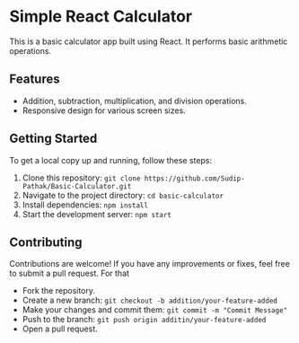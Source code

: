 # Simple React Calculator

This is a basic calculator app built using React. It performs basic arithmetic operations.

## Features

- Addition, subtraction, multiplication, and division operations.
- Responsive design for various screen sizes.

## Getting Started

To get a local copy up and running, follow these steps:

1. Clone this repository: `git clone https://github.com/Sudip-Pathak/Basic-Calculator.git`
2. Navigate to the project directory: `cd basic-calculator`
3. Install dependencies: `npm install`
4. Start the development server: `npm start`

## Contributing

Contributions are welcome! If you have any improvements or fixes, feel free to submit a pull request. For that

- Fork the repository.
- Create a new branch: `git checkout -b addition/your-feature-added`
- Make your changes and commit them: `git commit -m "Commit Message"`
- Push to the branch: `git push origin additin/your-feature-added`
- Open a pull request.
